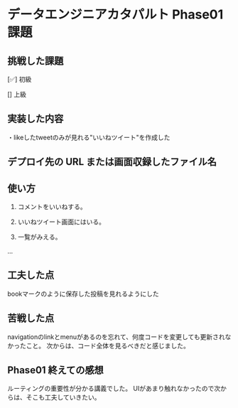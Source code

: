 # データエンジニアカタパルト Phase01 課題

## 挑戦した課題

[✅] 初級

[] 上級

## 実装した内容
・likeしたtweetのみが見れる"いいねツイート"を作成した

## デプロイ先の URL または画面収録したファイル名

## 使い方

1. コメントをいいねする。

2. いいねツイート画面にはいる。

3. 一覧がみえる。

...

## 工夫した点
bookマークのように保存した投稿を見れるようにした
## 苦戦した点
navigationのlinkとmenuがあるのを忘れて、何度コードを変更しても更新されなかったこと。
次からは、コード全体を見るべきだと感じました。
## Phase01 終えての感想
ルーティングの重要性が分かる講義でした。
UIがあまり触れなかったので次からは、そこも工夫していきたい。